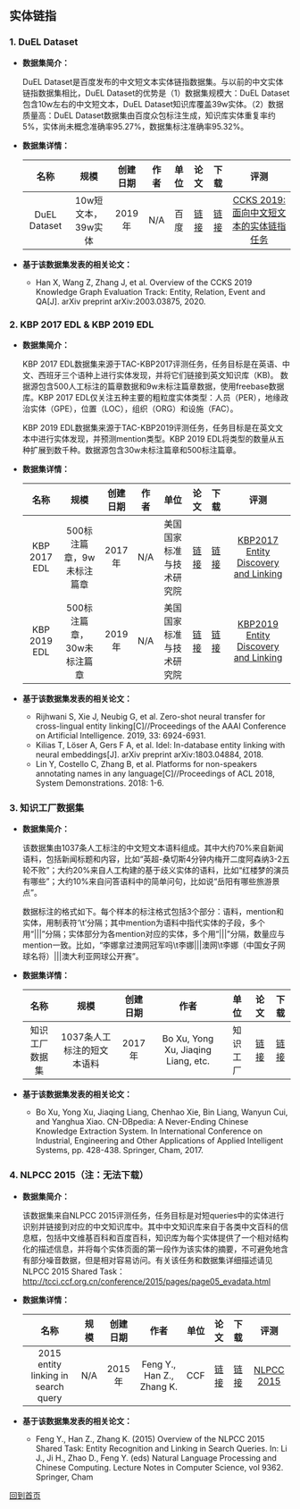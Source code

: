 ## 实体链指

### 1. DuEL Dataset
- <strong>数据集简介：</strong>

    DuEL Dataset是百度发布的中文短文本实体链指数据集。与以前的中文实体链指数据集相比，DuEL Dataset的优势是（1）数据集规模大：DuEL Dataset包含10w左右的中文短文本，DuEL Dataset知识库覆盖39w实体。（2）数据质量高：DuEL Dataset数据集由百度众包标注生成，知识库实体重复率约5%，实体尚未概念准确率95.27%，数据集标注准确率95.32%。

- <strong>数据集详情：</strong>

    |  名称 | 规模 | 创建日期 | 作者 | 单位 | 论文 | 下载 | 评测 |
    | :---: | :---:| :---: | :---: | :---: | :---: | :---: | :---: |
    | DuEL Dataset |10w短文本，39w实体 | 2019年 |N/A | 百度 | [链接](https://arxiv.org/pdf/2003.03875.pdf) | [链接](https://ai.baidu.com/broad/download)| [CCKS 2019: 面向中文短文本的实体链指任务](https://biendata.com/competition/ccks_2019_el/)|

- <strong>基于该数据集发表的相关论文：</strong>
    - Han X, Wang Z, Zhang J, et al. Overview of the CCKS 2019 Knowledge Graph Evaluation Track: Entity, Relation, Event and QA[J]. arXiv preprint arXiv:2003.03875, 2020.


### 2. KBP 2017 EDL & KBP 2019 EDL
- <strong>数据集简介：</strong>

    KBP 2017 EDL数据集来源于TAC-KBP2017评测任务，任务目标是在英语、中文、西班牙三个语种上进行实体发现，并将它们链接到英文知识库（KB)。
数据源包含500人工标注的篇章数据和9w未标注篇章数据，使用freebase数据库。KBP 2017 EDL仅关注五种主要的粗粒度实体类型：人员（PER），地缘政治实体（GPE），位置（LOC），组织（ORG）和设施（FAC）。

    KBP 2019 EDL数据集来源于TAC-KBP2019评测任务，任务目标是在英文文本中进行实体发现，并预测mention类型。KBP 2019 EDL将类型的数量从五种扩展到数千种。数据源包含30w未标注篇章和500标注篇章。
    
- <strong>数据集详情：</strong>

    |  名称 | 规模 | 创建日期 | 作者 | 单位 | 论文 | 下载 | 评测 |
    | :---: | :---:| :---: | :---: | :---: | :---: | :---: | :---: | 
    | KBP 2017 EDL | 500标注篇章，9w未标注篇章 | 2017年 | N/A | 美国国家标准与技术研究院 | [链接](http://nlp.cs.rpi.edu/paper/kbp2017.pdf) | [链接](http://nlp.cs.rpi.edu/kbp/2017/)| [KBP2017 Entity Discovery and Linking](http://nlp.cs.rpi.edu/kbp/2017/)
    | KBP 2019 EDL | 500标注篇章，30w未标注篇章 | 2019年 | N/A | 美国国家标准与技术研究院 | [链接](http://nlp.cs.rpi.edu/kbp/2019/EDL2019TaskSpec_V6.0.pdf) | [链接](http://nlp.cs.rpi.edu/kbp/2019/)| [KBP2019 Entity Discovery and Linking](http://nlp.cs.rpi.edu/kbp/2019/)

- <strong>基于该数据集发表的相关论文：</strong>
    - Rijhwani S, Xie J, Neubig G, et al. Zero-shot neural transfer for cross-lingual entity linking[C]//Proceedings of the AAAI Conference on Artificial Intelligence. 2019, 33: 6924-6931.
    - Kilias T, Löser A, Gers F A, et al. Idel: In-database entity linking with neural embeddings[J]. arXiv preprint arXiv:1803.04884, 2018.
    - Lin Y, Costello C, Zhang B, et al. Platforms for non-speakers annotating names in any language[C]//Proceedings of ACL 2018, System Demonstrations. 2018: 1-6.


### 3. 知识工厂数据集
- <strong>数据集简介：</strong>

    该数据集由1037条人工标注的中文短文本语料组成。其中大约70%来自新闻语料，包括新闻标题和内容，比如“英超-桑切斯4分钟内梅开二度阿森纳3-2五轮不败”；大约20%来自人工构建的基于歧义实体的语料，比如“红楼梦的演员有哪些”；大约10%来自问答语料中的简单问句，比如说“岳阳有哪些旅游景点”。

    数据标注的格式如下。每个样本的标注格式包括3个部分：语料，mention和实体，用制表符‘\t’分隔；其中mention为语料中指代实体的子段，多个用“|||”分隔；实体部分为各mention对应的实体，多个用“|||”分隔，数量应与mention一致。比如，“李娜拿过澳网冠军吗\t李娜|||澳网\t李娜（中国女子网球名将）|||澳大利亚网球公开赛”。

- <strong>数据集详情：</strong>

    |  名称 | 规模 | 创建日期 | 作者 | 单位 | 论文 | 下载 | 
    | :---: | :---:| :---: | :---: | :---: | :---: | :---: | 
    | 知识工厂数据集 | 1037条人工标注的短文本语料 | 2017年 | Bo Xu, Yong Xu, Jiaqing Liang, etc. | 知识工厂 | [链接](http://www.xumenger.com/download/20180820/CN-DBpedia-System.pdf) | [链接](https://github.com/clhisawolfman/chinese_entity_linking)| 

- <strong>基于该数据集发表的相关论文：</strong>
    - Bo Xu, Yong Xu, Jiaqing Liang, Chenhao Xie, Bin Liang, Wanyun Cui, and Yanghua Xiao. CN-DBpedia: A Never-Ending Chinese Knowledge Extraction System. In International Conference on Industrial, Engineering and Other Applications of Applied Intelligent Systems, pp. 428-438. Springer, Cham, 2017.


### 4. NLPCC 2015（注：无法下载）
- <strong>数据集简介：</strong>

    该数据集来自NLPCC 2015评测任务，任务目标是对短queries中的实体进行识别并链接到对应的中文知识库中。其中中文知识库来自于各类中文百科的信息框，包括中文维基百科和百度百科，知识库为每个实体提供了一个相对结构化的描述信息，并将每个实体页面的第一段作为该实体的摘要，不可避免地含有部分噪音数据，但是相对容易访问。有关该任务和数据集详细描述请见NLPCC 2015 Shared Task：http://tcci.ccf.org.cn/conference/2015/pages/page05_evadata.html
    
- <strong>数据集详情：</strong>

    |  名称 | 规模 | 创建日期 | 作者 | 单位 | 论文 | 下载 | 评测 |
    | :---: | :---:| :---: | :---: | :---: | :---: | :---: | :---: | 
    | 2015 entity linking in search query | N/A | 2015年 | Feng Y., Han Z., Zhang K.  | CCF | [链接](https://link.springer.com/chapter/10.1007/978-3-319-25207-0_51) | [链接](https://biendata.com/ccf_tcci2018/datasets/tcci_tag/2)| [NLPCC 2015](http://tcci.ccf.org.cn/conference/2015/pages/page05_evadata.html) |

- <strong>基于该数据集发表的相关论文：</strong>
    - Feng Y., Han Z., Zhang K. (2015) Overview of the NLPCC 2015 Shared Task: Entity Recognition and Linking in Search Queries. In: Li J., Ji H., Zhao D., Feng Y. (eds) Natural Language Processing and Chinese Computing. Lecture Notes in Computer Science, vol 9362. Springer, Cham

[回到首页](/dataset.html)
